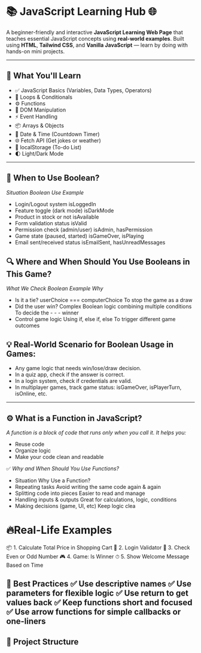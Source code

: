 # 📚 JavaScript Learning Hub 🌐

A beginner-friendly and interactive **JavaScript Learning Web Page** that teaches essential JavaScript concepts using **real-world examples**. Built using **HTML**, **Tailwind CSS**, and **Vanilla JavaScript** — learn by doing with hands-on mini projects.

---

## 🎯 What You'll Learn

- ✅ JavaScript Basics (Variables, Data Types, Operators)
- 🔁 Loops & Conditionals
- ⚙️ Functions
- 🎯 DOM Manipulation
- ⚡ Event Handling
- 📦 Arrays & Objects
- 📆 Date & Time (Countdown Timer)
- 🌐 Fetch API (Get jokes or weather)
- 💾 localStorage (To-do List)
- 🌓 Light/Dark Mode

------------------------------------------------------------------------
## 🔁 When to Use Boolean?

*Situation	Boolean Use Example*

- Login/Logout system	isLoggedIn
- Feature toggle (dark mode)	isDarkMode
- Product in stock or not	isAvailable
- Form validation status	isValid
- Permission check (admin/user)	isAdmin, hasPermission
- Game state (paused, started)	isGameOver, isPlaying
- Email sent/received status	isEmailSent, hasUnreadMessages

## 🔍 Where and When Should You Use Booleans in This Game?
*What We Check	Boolean Example	Why*

- Is it a tie?	userChoice === computerChoice	To stop the game as a draw
- Did the user win?	Complex Boolean logic combining multiple conditions	To decide the - - - winner
- Control game logic	Using if, else if, else	To trigger different game outcomes

## 💡 Real-World Scenario for Boolean Usage in Games:

- Any game logic that needs win/lose/draw decision.
- In a quiz app, check if the answer is correct.
- In a login system, check if credentials are valid.
- In multiplayer games, track game status: isGameOver, isPlayerTurn, isOnline, etc.


-------------------------------------------------------------------------------------------

## ⚙️ What is a Function in JavaScript?
*A function is a block of code that runs only when you call it. It helps you:*

- Reuse code
- Organize logic
- Make your code clean and readable

✅ *Why and When Should You Use Functions?*
- Situation	Why Use a Function?
- Repeating tasks	Avoid writing the same code again & again
- Splitting code into pieces	Easier to read and manage
- Handling inputs & outputs	Great for calculations, logic, conditions
- Making decisions (game, UI, etc)	Keep logic clea

# 🔥Real-Life Examples
📦 1. Calculate Total Price in Shopping Cart
🔐 2. Login Validator
🧠 3. Check Even or Odd Number
🎮 4. Game: Is Winner
⏱ 5. Show Welcome Message Based on Time

🔧 Best Practices
✅ Use descriptive names
✅ Use parameters for flexible logic
✅ Use return to get values back
✅ Keep functions short and focused
✅ Use arrow functions for simple callbacks or one-liners
---------------------------------------------------------------------------------




## 📂 Project Structure


